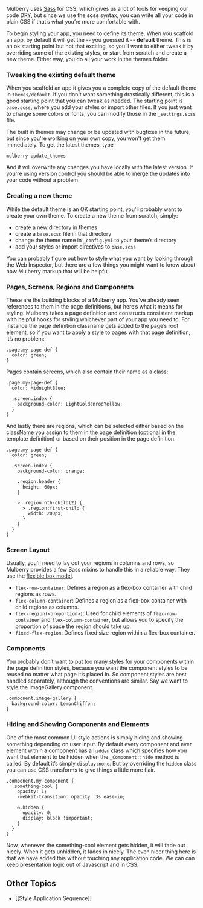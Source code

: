 Mulberry uses [Sass](http://sass-lang.com/) for CSS, which gives us a lot of tools for keeping our code DRY, but since we use the **scss** syntax, you can write all your code in plain CSS if that’s what you’re more comfortable with.

To begin styling your app, you need to define its theme. When you scaffold an app, by default it will get the -- you guessed it -- **default** theme. This is an ok starting point but not that exciting, so you’ll want to either tweak it by overriding some of the existing styles, or start from scratch and create a new theme. Either way, you do all your work in the themes folder.

### Tweaking the existing default theme

When you scaffold an app it gives you a complete copy of the default theme in `themes/default`. If you don't want something drastically different, this is a good starting point that you can tweak as needed. The starting point is `base.scss`, where you add your styles or import other files. If you just want to change some colors or fonts, you can modify those in the `_settings.scss` file.

The built in themes may change or be updated with bugfixes in the future, but since you're working on your own copy, you won't get them immediately. To get the latest themes, type

    mulberry update_themes

And it will overwrite any changes you have locally with the latest version. If you're using version control you should be able to merge the updates into your code without a problem.

### Creating a new theme
While the default theme is an OK starting point, you'll probably want to create your own theme. To create a new theme from scratch, simply:

* create a new directory in themes
* create a `base.scss` file in that directory
* change the theme name in `_config.yml` to your theme’s directory
* add your styles or import directives to `base.scss`

You can probably figure out how to style what you want by looking through the Web Inspector, but there are a few things you might want to know about how Mulberry markup that will be helpful.

### Pages, Screens, Regions and Components

These are the building blocks of a Mulberry app. You’ve already seen references to them in the page definitions, but here’s what it means for styling. Mulberry takes a page definition and constructs consistent markup with helpful hooks for styling whichever part of your app you need to. For instance the page definition classname gets added to the page’s root element, so if you want to apply a style to pages with that page definition, it’s no problem:

    .page.my-page-def {
      color: green;
    }

Pages contain screens, which also contain their name as a class:

    .page.my-page-def {
      color: MidnightBlue;

      .screen.index {
        background-color: LightGoldenrodYellow;
      }
    }

And lastly there are regions, which can be selected either based on the className you assign to them in the page definition (optional in the template definition) or based on their position in the page definition.

    .page.my-page-def {
      color: green;

      .screen.index {
        background-color: orange;

        .region.header {
          height: 60px;
        }

        > .region.nth-child(2) {
          > .region:first-child {
            width: 200px;
          }
        }
      }
    }

### Screen Layout

Usually, you'll need to lay out your regions in columns and rows, so Mulberry provides a few Sass mixins to handle this in a reliable way. They use the [flexible box model](http://www.the-haystack.com/2010/01/23/css3-flexbox-part-1/).

  * `flex-row-container`: Defines a region as a flex-box container with child regions as rows.
  * `flex-column-container`: Defines a region as a flex-box container with child regions as columns.
  * `flex-region(<proportion>)`: Used for child elements of `flex-row-container` and `flex-column-container`, but allows you to specify the proportion of space the region should take up.
  * `fixed-flex-region`: Defines fixed size region within a flex-box container.

### Components
You probably don’t want to put too many styles for your components within the page definition styles, because you want the component styles to be reused no matter what page it’s placed in. So component styles are best handled separately, although the conventions are similar. Say we want to style the ImageGallery component.

    .component.image-gallery {
      background-color: LemonChiffon;
    }

### Hiding and Showing Components and Elements
One of the most common UI style actions is simply hiding and showing something depending on user input. By default every component and ever element within a component has a `hidden` class which specifies how you want that element to be hidden when the `_Component::hide` method is called. By default it’s simply `display:none`. But by overriding the `hidden` class you can use CSS transforms to give things a little more flair.

    .component.my-component {
      .something-cool {
        opacity: 1;
        -webkit-transition: opacity .3s ease-in;

        &.hidden {
          opacity: 0;
          display: block !important;
        }
      }
    }

Now, whenever the something-cool element gets hidden, it will fade out nicely. When it gets unhidden, it fades in nicely. The even nicer thing here is that we have added this without touching any application code. We can can keep presentation logic out of Javascript and in CSS.

## Other Topics

* [[Style Application Sequence]]
